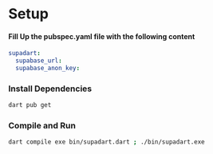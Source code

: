# Setup

#### Fill Up the pubspec.yaml file with the following content

```yaml
supadart:
  supabase_url:
  supabase_anon_key:
```

### Install Dependencies

```bash
dart pub get
```

### Compile and Run

```bash
dart compile exe bin/supadart.dart ; ./bin/supadart.exe
```
